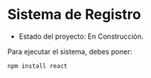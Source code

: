 <h1> Sistema de Registro </h1>

- Estado del proyecto: En Construcción.

Para ejecutar el sistema, debes poner:

```npm install react```
